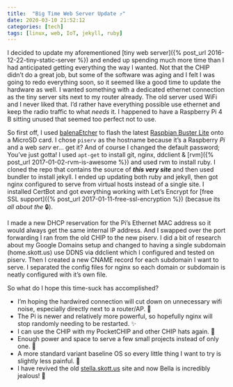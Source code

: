```yaml
---
title:  "Big Time Web Server Update ⤴️"
date: 2020-03-10 21:52:12
categories: [tech]
tags: [linux, web, IoT, jekyll, ruby]
---
```


I decided to update my aforementioned [tiny web server]({% post_url 2016-12-22-tiny-static-server %}) and ended up spending much more time than I had anticipated getting everything the way I wanted. Not that the CHIP didn’t do a great job, but some of the software was aging and I felt I was going to redo everything soon, so it seemed like a good time to update the hardware as well. I wanted something with a dedicated ethernet connection as the tiny server sits next to my router already. The old server used WiFi and I never liked that. I’d rather have everything possible use ethernet and keep the radio traffic to what _needs_ it. I happened to have a Raspberry Pi 4 B sitting unused that seemed too perfect not to use.

So first off, I used [balenaEtcher](https://www.balena.io/etcher/) to flash the latest [Raspbian Buster Lite](https://www.raspberrypi.org/downloads/raspbian/) onto a MicroSD card. I chose `piserv` as the hostname because it’s a Raspberry _Pi_ and a web _serv_ er… get it? And of course I changed the default password; You’ve just gotta! I used `apt-get` to install git, nginx, ddclient & [rvm]({% post_url 2017-01-02-rvm-is-awesome %}) and used rvm to install ruby. I cloned the repo that contains the source of **_this very site_** and then used bundler to install jekyll. I ended up updating both ruby and jekyll, then got nginx configured to serve from virtual hosts instead of a single site. I installed CertBot and got everything working with Let’s Encrypt for [free SSL support]({% post_url 2017-01-11-free-ssl-encryption %}) (becasue its _all about the_ 🔒).

I made a new DHCP reservation for the Pi’s Ethernet MAC address so it would always get the same internal IP address. And I swapped over the port forwarding I ran from the old CHIP to the new piserv. I did a bit of research about my Google Domains setup and changed to having a single subdomain (home.skott.us) use DDNS via ddclient which I configured and tested on piserv. Then I created a new CNAME record for each subdomain I want to serve. I separated the config files for nginx so each domain or subdomain is neatly configured with it’s own file.

So what do I hope this time-suck has accomplished?
- I’m hoping the hardwired connection will cut down on unnecessary wifi noise, especially directly next to a router/AP. 📶
- The Pi is newer and relatively more powerful, so hopefully nginx will stop randomly needing to be restarted. ✨
- I can use the CHIP with my PocketCHIP and other CHIP hats again. 🎩
- Enough power and space to serve a few small projects instead of only one. 💪
- A more standard variant baseline OS so every little thing I want to try is slightly less painful. 💽
- I have revived the old [stella.skott.us](https://stella.skott.us) site and now Bella is incredibly jealous! 🐾

